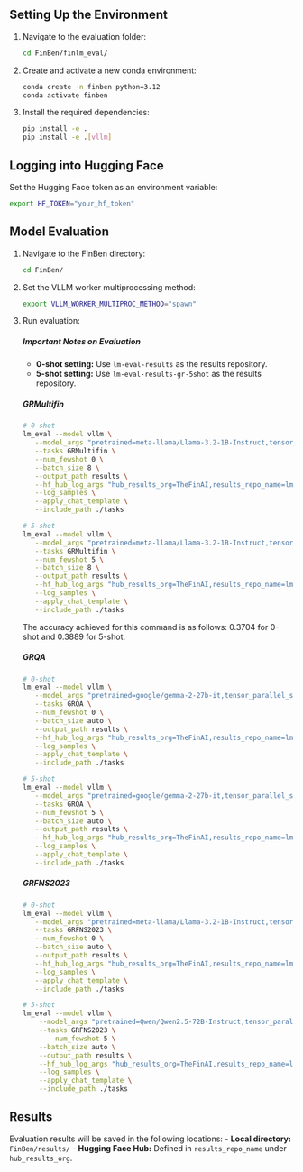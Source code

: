 ## Setting Up the Environment

1. Navigate to the evaluation folder:
   ```bash
   cd FinBen/finlm_eval/
   ```
2. Create and activate a new conda environment:
   ```bash
   conda create -n finben python=3.12
   conda activate finben
   ```
3. Install the required dependencies:
   ```bash
   pip install -e .
   pip install -e .[vllm]
   ```

## Logging into Hugging Face

Set the Hugging Face token as an environment variable:
   ```bash
   export HF_TOKEN="your_hf_token"
   ```

## Model Evaluation

1. Navigate to the FinBen directory:
   ```bash
   cd FinBen/
   ```

2. Set the VLLM worker multiprocessing method:
   ```bash
   export VLLM_WORKER_MULTIPROC_METHOD="spawn"
   ```

4. Run evaluation:
   ##### Important Notes on Evaluation
      - **0-shot setting:** Use `lm-eval-results` as the results repository.
      - **5-shot setting:** Use `lm-eval-results-gr-5shot` as the results repository.

   ##### GRMultifin
      ```bash
      # 0-shot
      lm_eval --model vllm \
         --model_args "pretrained=meta-llama/Llama-3.2-1B-Instruct,tensor_parallel_size=4,gpu_memory_utilization=0.8,max_model_len=1024" \
         --tasks GRMultifin \
         --num_fewshot 0 \
         --batch_size 8 \
         --output_path results \
         --hf_hub_log_args "hub_results_org=TheFinAI,results_repo_name=lm-eval-results,push_results_to_hub=True,push_samples_to_hub=True,public_repo=False" \
         --log_samples \
         --apply_chat_template \
         --include_path ./tasks
   
      # 5-shot
      lm_eval --model vllm \
         --model_args "pretrained=meta-llama/Llama-3.2-1B-Instruct,tensor_parallel_size=4,gpu_memory_utilization=0.8,max_model_len=1024" \
         --tasks GRMultifin \
         --num_fewshot 5 \
         --batch_size 8 \
         --output_path results \
         --hf_hub_log_args "hub_results_org=TheFinAI,results_repo_name=lm-eval-results-gr-5shot,push_results_to_hub=True,push_samples_to_hub=True,public_repo=False" \
         --log_samples \
         --apply_chat_template \
         --include_path ./tasks
      ```
      The accuracy achieved for this command is as follows: 0.3704 for 0-shot and 0.3889 for 5-shot.
   
   ##### GRQA
      ```bash
      # 0-shot
      lm_eval --model vllm \
         --model_args "pretrained=google/gemma-2-27b-it,tensor_parallel_size=4,gpu_memory_utilization=0.8,max_model_len=1024" \
         --tasks GRQA \
         --num_fewshot 0 \
         --batch_size auto \
         --output_path results \
         --hf_hub_log_args "hub_results_org=TheFinAI,results_repo_name=lm-eval-results,push_results_to_hub=True,push_samples_to_hub=True,public_repo=False" \
         --log_samples \
         --apply_chat_template \
         --include_path ./tasks
   
      # 5-shot
      lm_eval --model vllm \
         --model_args "pretrained=google/gemma-2-27b-it,tensor_parallel_size=4,gpu_memory_utilization=0.8,max_model_len=1024" \
         --tasks GRQA \
         --num_fewshot 5 \
         --batch_size auto \
         --output_path results \
         --hf_hub_log_args "hub_results_org=TheFinAI,results_repo_name=lm-eval-results-gr-5shot,push_results_to_hub=True,push_samples_to_hub=True,public_repo=False" \
         --log_samples \
         --apply_chat_template \
         --include_path ./tasks
      ```
   
   ##### GRFNS2023
      ```bash
      # 0-shot
      lm_eval --model vllm \
         --model_args "pretrained=meta-llama/Llama-3.2-1B-Instruct,tensor_parallel_size=4,gpu_memory_utilization=0.8,max_length=8192" \
         --tasks GRFNS2023 \
         --num_fewshot 0 \
         --batch_size auto \
         --output_path results \
         --hf_hub_log_args "hub_results_org=TheFinAI,results_repo_name=lm-eval-results,push_results_to_hub=True,push_samples_to_hub=True,public_repo=False" \
         --log_samples \
         --apply_chat_template \
         --include_path ./tasks
   
      # 5-shot
      lm_eval --model vllm \
          --model_args "pretrained=Qwen/Qwen2.5-72B-Instruct,tensor_parallel_size=4,gpu_memory_utilization=0.8,max_length=8192" \
          --tasks GRFNS2023 \
            --num_fewshot 5 \
          --batch_size auto \
          --output_path results \
          --hf_hub_log_args "hub_results_org=TheFinAI,results_repo_name=lm-eval-results-gr-5shot,push_results_to_hub=True,push_samples_to_hub=True,public_repo=False" \
          --log_samples \
          --apply_chat_template \
          --include_path ./tasks
      ```

## Results
   Evaluation results will be saved in the following locations:
      - **Local directory:** `FinBen/results/`
      - **Hugging Face Hub:** Defined in `results_repo_name` under `hub_results_org`.

